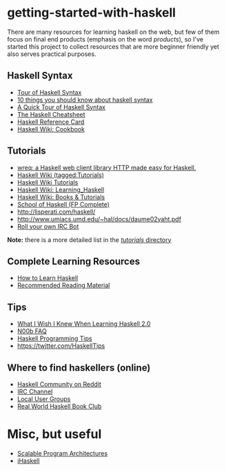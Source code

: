 getting-started-with-haskell
============================

There are many resources for learning haskell on the web, but few of them focus on final end products (emphasis on the word *products*), so I've started this project to collect resources that are more beginner friendly yet also serves practical purposes.


## Haskell Syntax

* [Tour of Haskell Syntax](http://www.cs.utep.edu/cheon/cs3360/pages/haskell-syntax.html)
* [10 things you should know about haskell syntax](https://www.fpcomplete.com/blog/2012/09/ten-things-you-should-know-about-haskell-syntax)
* [A Quick Tour of Haskell Syntax](http://prajitr.github.io/quick-haskell-syntax/)
* [The Haskell Cheatsheet](http://cheatsheet.codeslower.com/)
* [Haskell Reference Card](http://www.haskell.org/haskellwiki/Reference_card)
* [Haskell Wiki: Cookbook](http://www.haskell.org/haskellwiki/Cookbook)

## Tutorials

* [wreq: a Haskell web client library HTTP made easy for Haskell.](http://www.serpentine.com/wreq/)
* [Haskell Wiki (tagged:Tutorials)](http://www.haskell.org/haskellwiki/Category:Tutorials)
* [Haskell Wiki Tutorials](http://www.haskell.org/haskellwiki/Tutorials)
* [Haskell Wiki: Learning_Haskell](http://www.haskell.org/haskellwiki/Learning_Haskell)
* [Haskell Wiki: Books & Tutorials](http://www.haskell.org/haskellwiki/Books_and_tutorials)
* [School of Haskell (FP Complete)](https://www.fpcomplete.com/school)
* http://lisperati.com/haskell/
* http://www.umiacs.umd.edu/~hal/docs/daume02yaht.pdf
* [Roll your own IRC Bot](http://www.haskell.org/haskellwiki/Roll_your_own_IRC_bot)

**Note:** there is a more detailed list in the [*tutorials* directory](https://github.com/katychuang/getting-started-with-haskell/tree/master/tutorials)

## Complete Learning Resources 

* [How to Learn Haskell](https://github.com/bitemyapp/learnhaskell)
* [Recommended Reading Material](http://reinh.com/notes/posts/2014-07-25-recommended-reading-material.html)
 
## Tips

* [What I Wish I Knew When Learning Haskell 2.0](http://dev.stephendiehl.com/hask/)
* [N00b FAQ](http://echo.rsmw.net/n00bfaq.html)
* [Haskell Programming Tips](http://www.haskell.org/haskellwiki/Haskell_programming_tips)
* https://twitter.com/HaskellTips

## Where to find haskellers (online)

* [Haskell Community on Reddit](http://www.reddit.com/r/haskell/)
* [IRC Channel](http://www.haskell.org/haskellwiki/IRC_channel)
* [Local User Groups](http://www.haskell.org/haskellwiki/User_groups)
* [Real World Haskell Book Club](https://groups.google.com/forum/#!forum/real-world-haskell-book-club)

# Misc, but useful

* [Scalable Program Architectures](https://news.ycombinator.com/item?id=7586812)
* [iHaskell](http://gibiansky.github.io/IHaskell/)

